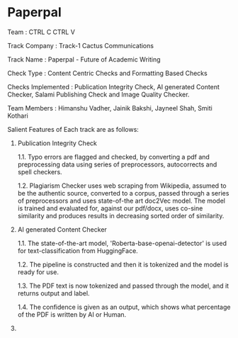 # Paperpal

 Team              : CTRL C CTRL V
 
 Track Company     : Track-1 Cactus Communications
 
 Track Name        : Paperpal - Future of Academic Writing
 
 Check Type        : Content Centric Checks and Formatting Based Checks
 
 Checks Implemented : Publication Integrity Check, AI generated Content Checker, Salami Publishing Check and Image Quality Checker.
 
 Team Members      : Himanshu Vadher, Jainik Bakshi, Jayneel Shah, Smiti Kothari
 
 
 Salient Features of Each track are as follows:
 
 1. Publication Integrity Check
 
     1.1. Typo errors are flagged and checked, by converting a pdf and preprocessing data using series of  preprocessors, autocorrects and spell checkers.
     
     1.2. Plagiarism Checker uses web scraping from Wikipedia, assumed to be the authentic source, converted to a corpus, passed through a series of preprocessors and           uses state-of-the art doc2Vec model. The model is trained and evaluated for, against our pdf/docx, uses co-sine similarity and produces results in decreasing           sorted order of similarity.

2.  AI generated Content Checker

    1.1. The state-of-the-art model, 'Roberta-base-openai-detector' is used for text-classification from HuggingFace.
    
    1.2. The pipeline is constructed and then it is tokenized and the model is ready for use.
    
    1.3. The PDF text is now tokenized and passed through the model, and it returns output and label.
    
    1.4. The confidence is given as an output, which shows what percentage of the PDF is written by AI or Human.
    
    
 3. 

